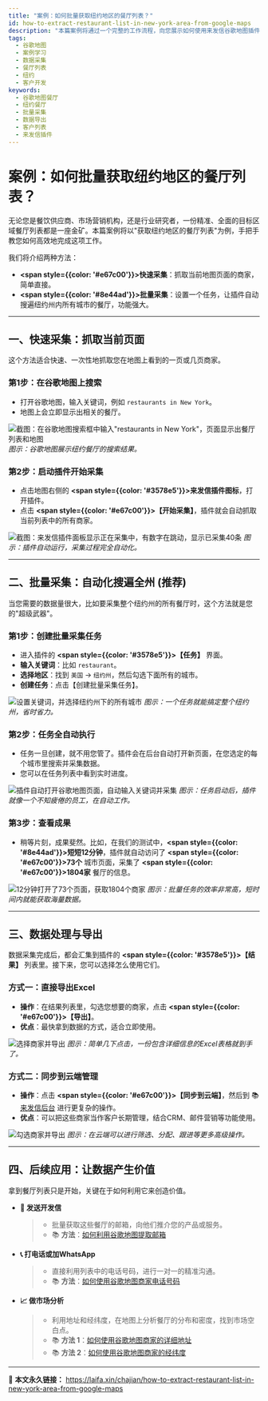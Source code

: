 ```yaml
---
title: "案例：如何批量获取纽约地区的餐厅列表？"
id: how-to-extract-restaurant-list-in-new-york-area-from-google-maps
description: "本篇案例将通过一个完整的工作流程，向您展示如何使用来发信谷歌地图插件，从零开始，一步步搜索、采集并导出一份精准的纽约餐厅列表，为您的业务开发提供有力支持。"
tags:
  - 谷歌地图
  - 案例学习
  - 数据采集
  - 餐厅列表
  - 纽约
  - 客户开发
keywords:
  - 谷歌地图餐厅
  - 纽约餐厅
  - 批量采集
  - 数据导出
  - 客户列表
  - 来发信插件
---
```


# 案例：如何批量获取纽约地区的餐厅列表？

无论您是餐饮供应商、市场营销机构，还是行业研究者，一份精准、全面的目标区域餐厅列表都是一座金矿。本篇案例将以"获取纽约地区的餐厅列表"为例，手把手教您如何高效地完成这项工作。

我们将介绍两种方法：

- **<span style={{color: '#e67c00'}}>快速采集</span>**：抓取当前地图页面的商家，简单直接。
- **<span style={{color: '#8e44ad'}}>批量采集</span>**：设置一个任务，让插件自动搜遍纽约州内所有城市的餐厅，功能强大。

---

## 一、快速采集：抓取当前页面

这个方法适合快速、一次性地抓取您在地图上看到的一页或几页商家。

### 第1步：在谷歌地图上搜索

- 打开谷歌地图，输入关键词，例如 `restaurants in New York`。
- 地图上会立即显示出相关的餐厅。

![截图：在谷歌地图搜索框中输入"restaurants in New York"，页面显示出餐厅列表和地图](https://cos.files.maozhishi.com/data/web/web-files/img/20250619010720.png)
_图示：谷歌地图展示纽约餐厅的搜索结果。_

### 第2步：启动插件开始采集

- 点击地图右侧的 **<span style={{color: '#3578e5'}}>来发信插件图标</span>**，打开插件。
- 点击 **<span style={{color: '#e67c00'}}>【开始采集】</span>**，插件就会自动抓取当前列表中的所有商家。

![截图：来发信插件面板显示正在采集中，有数字在跳动，显示已采集40条](https://cos.files.maozhishi.com/data/web/web-files/img/20250619011115.png)
_图示：插件自动运行，采集过程完全自动化。_

---

## 二、批量采集：自动化搜遍全州 (推荐)

当您需要的数据量很大，比如要采集整个纽约州的所有餐厅时，这个方法就是您的"超级武器"。

### 第1步：创建批量采集任务

- 进入插件的 **<span style={{color: '#3578e5'}}>【任务】</span>** 界面。
- **输入关键词**：比如 `restaurant`。
- **选择地区**：找到 `美国` -> `纽约州`，然后勾选下面所有的城市。
- **创建任务**：点击【创建批量采集任务】。

![设置关键词，并选择纽约州下的所有城市](https://cos.files.maozhishi.com/data/web/web-files/img/20250619011440.png)
_图示：一个任务就能搞定整个纽约州，省时省力。_

### 第2步：任务全自动执行

- 任务一旦创建，就不用您管了。插件会在后台自动打开新页面，在您选定的每个城市里搜索并采集数据。
- 您可以在任务列表中看到实时进度。

![插件自动打开谷歌地图页面，自动输入关键词并采集](https://cos.files.maozhishi.com/data/web/web-files/img/20250619011909.png)
_图示：任务启动后，插件就像一个不知疲倦的员工，在自动工作。_

### 第3步：查看成果

- 稍等片刻，成果斐然。比如，在我们的测试中，**<span style={{color: '#8e44ad'}}>短短12分钟</span>**，插件就自动访问了 **<span style={{color: '#e67c00'}}>73个</span>** 城市页面，采集了 **<span style={{color: '#e67c00'}}>1804家</span>** 餐厅的信息。

![12分钟打开了73个页面，获取1804个商家](https://cos.files.maozhishi.com/data/web/web-files/img/20250619013003.png)
_图示：批量任务的效率非常高，短时间内就能获取海量数据。_

---

## 三、数据处理与导出

数据采集完成后，都会汇集到插件的 **<span style={{color: '#3578e5'}}>【结果】</span>** 列表里。接下来，您可以选择怎么使用它们。

### 方式一：直接导出Excel

- **操作**：在结果列表里，勾选您想要的商家，点击 **<span style={{color: '#e67c00'}}>【导出】</span>**。
- **优点**：最快拿到数据的方式，适合立即使用。

![选择商家并导出](https://cos.files.maozhishi.com/data/web/web-files/img/20250619012046.png)
_图示：简单几下点击，一份包含详细信息的Excel表格就到手了。_

### 方式二：同步到云端管理

- **操作**：点击 **<span style={{color: '#e67c00'}}>【同步到云端】</span>**，然后到 📚[来发信后台](https://web.laifaxin.com/search/google-map) 进行更复杂的操作。
- **优点**：可以把这些商家当作客户长期管理，结合CRM、邮件营销等功能使用。

![勾选商家并导出](https://cos.files.maozhishi.com/data/web/web-files/img/20250619005256.png)
_图示：在云端可以进行筛选、分配、跟进等更多高级操作。_

---

## 四、后续应用：让数据产生价值

拿到餐厅列表只是开始，关键在于如何利用它来创造价值。

- **📧 发送开发信**

  > - 批量获取这些餐厅的邮箱，向他们推介您的产品或服务。
  > - 📚 **方法**：[如何利用谷歌地图提取邮箱](./how-to-extract-email-from-google-maps)

- **📞 打电话或加WhatsApp**

  > - 直接利用列表中的电话号码，进行一对一的精准沟通。
  > - 📚 **方法**：[如何使用谷歌地图商家电话号码](./how-to-extract-phone-number-from-google-maps)

- **📈 做市场分析**
  > - 利用地址和经纬度，在地图上分析餐厅的分布和密度，找到市场空白点。
  > - 📚 **方法 1**：[如何使用谷歌地图商家的详细地址](./how-to-extract-detailed-address-from-google-maps)
  > - 📚 **方法 2**：[如何使用谷歌地图商家的经纬度](./how-to-extract-longitude-and-latitude-from-google-maps)

---

🔗 **本文永久链接：** https://laifa.xin/chajian/how-to-extract-restaurant-list-in-new-york-area-from-google-maps
